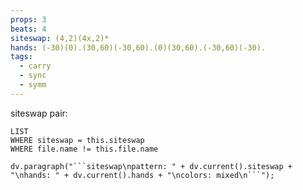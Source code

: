 ```yaml
---
props: 3
beats: 4
siteswap: (4,2)(4x,2)*
hands: (-30)(0).(30,60)(-30,60).(0)(30,60).(-30,60)(-30).
tags:
  - carry
  - sync
  - symm
---
```


siteswap pair:
```dataview
LIST
WHERE siteswap = this.siteswap
WHERE file.name != this.file.name
```
```dataviewjs
dv.paragraph("```siteswap\npattern: " + dv.current().siteswap + "\nhands: " + dv.current().hands + "\ncolors: mixed\n```");
```
